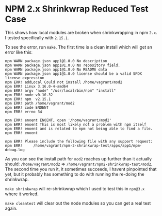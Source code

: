 # NPM 2.x Shrinkwrap Reduced Test Case

This shows how local modules are broken when shrinkwrapping in npm `2.x`.  I tested specifically with `2.15.1`.

To see the error, run `make`.  The first time is a clean install which will get an error like this:

```
npm WARN package.json app1@1.0.0 No description
npm WARN package.json app1@1.0.0 No repository field.
npm WARN package.json app1@1.0.0 No README data
npm WARN package.json app1@1.0.0 license should be a valid SPDX license expression
npm ERR! addLocal Could not install /home/vagrant/mod2
npm ERR! Linux 3.16.0-4-amd64
npm ERR! argv "node" "/usr/local/bin/npm" "install"
npm ERR! node v0.10.32
npm ERR! npm  v2.15.1
npm ERR! path /home/vagrant/mod2
npm ERR! code ENOENT
npm ERR! errno 34

npm ERR! enoent ENOENT, open '/home/vagrant/mod2'
npm ERR! enoent This is most likely not a problem with npm itself
npm ERR! enoent and is related to npm not being able to find a file.
npm ERR! enoent

npm ERR! Please include the following file with any support request:
npm ERR!     /home/vagrant/npm-2-shrinkwrap-test/apps/app1/npm-debug.log
```

As you can see the install path for `mod2` reaches up further than it actually should: `/home/vagrant/mod2` => `/home/vagrant/npm2-shrinkwrap-test/mod2`.  The second time you run it, it sometimes succeeds, I havent pinpointed that yet, but it probably has something to do with running the re-doing the shrinkwrap.

`make shrinkwrap` will re-shrinkwrap which I used to test this in `npm@3.x` where it worked.

`make cleantest` will clear out the node modules so you can get a real test again.
